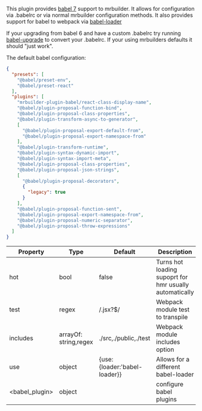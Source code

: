 This plugin provides [babel 7](https://babeljs.io/) support to mrbuilder.   It allows for configuration
via .babelrc or via normal mrbuilder configuration methods. It also
provides support for babel to webpack via [babel-loader](https://github.com/babel/babel-loader)

If your upgrading from babel 6 and have a custom .babelrc try running [babel-upgrade](https://github.com/babel/babel-upgrade)
to convert your .babelrc.   If your using mrbuilders defaults it should "just work".

The default babel configuration:

```json
{
  "presets": [
    "@babel/preset-env",
    "@babel/preset-react"
  ],
  "plugins": [
    "mrbuilder-plugin-babel/react-class-display-name",
    "@babel/plugin-proposal-function-bind",
    "@babel/plugin-proposal-class-properties",
    "@babel/plugin-transform-async-to-generator",
    [
      "@babel/plugin-proposal-export-default-from",
      "@babel/plugin-proposal-export-namespace-from"
    ],
    "@babel/plugin-transform-runtime",
    "@babel/plugin-syntax-dynamic-import",
    "@babel/plugin-syntax-import-meta",
    "@babel/plugin-proposal-class-properties",
    "@babel/plugin-proposal-json-strings",
    [
      "@babel/plugin-proposal-decorators",
      {
        "legacy": true
      }
    ],
    "@babel/plugin-proposal-function-sent",
    "@babel/plugin-proposal-export-namespace-from",
    "@babel/plugin-proposal-numeric-separator",
    "@babel/plugin-proposal-throw-expressions"
  ]
}

```


| Property      | Type       | Default      | Description                      |
| ------------- | -----------| -------------| ---------------------------------|
| hot           | bool       | false        | Turns hot loading supoprt for hmr usually automatically|
| test          | regex      | /\.jsx?$/    | Webpack module test to transpile |
| includes      | arrayOf: string,regex|./src,./public,./test| Webpack module includes option |
| use           | object     | {use:{loader:'babel-loader}}| Allows for a different babel-loader |
| <babel_plugin>| object     |              | configure babel plugins |


